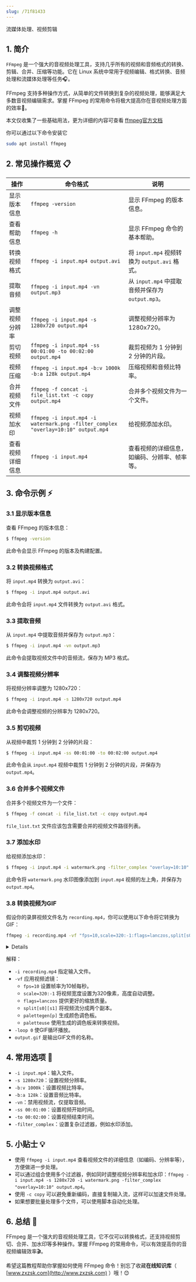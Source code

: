 ```yaml
---
slug: /71f81433
---
```



流媒体处理、视频剪辑

## 1. 简介

`FFmpeg` 是一个强大的音视频处理工具，支持几乎所有的视频和音频格式的转换、剪辑、合并、压缩等功能。它在 Linux 系统中常用于视频编辑、格式转换、音频处理和流媒体处理等任务🎧。

FFmpeg 支持多种操作方式，从简单的文件转换到复杂的视频处理，能够满足大多数音视频编辑需求。掌握 FFmpeg 的常用命令将极大提高你在音视频处理方面的效率🎥。

本文仅收集了一些基础用法，更为详细的内容可查看 [ffmpeg官方文档](https://ffmpeg.org//ffmpeg.html)

你可以通过以下命令安装它
```bash
sudo apt install ffmpeg
```

## 2. 常见操作概览 📋

| 操作                    | 命令格式                               | 说明                                           |
|-------------------------|---------------------------------------|------------------------------------------------|
| 显示版本信息            | `ffmpeg -version`                     | 显示 FFmpeg 的版本信息。                       |
| 查看帮助信息            | `ffmpeg -h`                           | 显示 FFmpeg 命令的基本帮助。                   |
| 转换视频格式            | `ffmpeg -i input.mp4 output.avi`      | 将 `input.mp4` 视频转换为 `output.avi` 格式。  |
| 提取音频                 | `ffmpeg -i input.mp4 -vn output.mp3`  | 从 `input.mp4` 中提取音频并保存为 `output.mp3`。|
| 调整视频分辨率          | `ffmpeg -i input.mp4 -s 1280x720 output.mp4` | 调整视频分辨率为 1280x720。                    |
| 剪切视频                 | `ffmpeg -i input.mp4 -ss 00:01:00 -to 00:02:00 output.mp4` | 裁剪视频为 1 分钟到 2 分钟的片段。              |
| 视频压缩                 | `ffmpeg -i input.mp4 -b:v 1000k -b:a 128k output.mp4` | 压缩视频和音频比特率。                          |
| 合并视频文件             | `ffmpeg -f concat -i file_list.txt -c copy output.mp4` | 合并多个视频文件为一个文件。                    |
| 视频加水印               | `ffmpeg -i input.mp4 -i watermark.png -filter_complex "overlay=10:10" output.mp4` | 给视频添加水印。                                |
| 查看视频详细信息         | `ffmpeg -i input.mp4`                 | 查看视频的详细信息，如编码、分辨率、帧率等。    |

## 3. 命令示例 ⚡

### 3.1 显示版本信息

查看 FFmpeg 的版本信息：

```bash
$ ffmpeg -version
```

此命令会显示 FFmpeg 的版本及构建配置。

### 3.2 转换视频格式

将 `input.mp4` 转换为 `output.avi`：

```bash
$ ffmpeg -i input.mp4 output.avi
```

此命令会将 `input.mp4` 文件转换为 `output.avi` 格式。

### 3.3 提取音频

从 `input.mp4` 中提取音频并保存为 `output.mp3`：

```bash
$ ffmpeg -i input.mp4 -vn output.mp3
```

此命令会提取视频文件中的音频流，保存为 MP3 格式。

### 3.4 调整视频分辨率

将视频分辨率调整为 1280x720：

```bash
$ ffmpeg -i input.mp4 -s 1280x720 output.mp4
```

此命令会调整视频的分辨率为 1280x720。

### 3.5 剪切视频

从视频中裁剪 1 分钟到 2 分钟的片段：

```bash
$ ffmpeg -i input.mp4 -ss 00:01:00 -to 00:02:00 output.mp4
```

此命令会从 `input.mp4` 视频中裁剪 1 分钟到 2 分钟的片段，并保存为 `output.mp4`。

### 3.6 合并多个视频文件

合并多个视频文件为一个文件：

```bash
$ ffmpeg -f concat -i file_list.txt -c copy output.mp4
```

`file_list.txt` 文件应该包含需要合并的视频文件路径列表。

### 3.7 添加水印

给视频添加水印：

```bash
$ ffmpeg -i input.mp4 -i watermark.png -filter_complex "overlay=10:10" output.mp4
```

此命令将 `watermark.png` 水印图像添加到 `input.mp4` 视频的左上角，并保存为 `output.mp4`。

### 3.8 转换视频为GIF

假设你的录屏视频文件名为 `recording.mp4`，你可以使用以下命令将它转换为GIF：

```bash
ffmpeg -i recording.mp4 -vf "fps=10,scale=320:-1:flags=lanczos,split[s0][s1];[s0]palettegen[p];[s1][p]paletteuse" -loop 0 output.gif
```

<details>
这个FFmpeg命令用于将一个视频文件转换为GIF格式。以下是对每个参数的详细解释：

#### 基本参数

- **`-i recording.mp4`**：
  - 指定输入文件。这里是 `recording.mp4`，FFmpeg将从这个文件读取视频数据。

- **`-vf`**：
  - 这个参数用于应用视频滤镜（video filters）。以下是这个滤镜链中的各个部分的解释：

#### 视频滤镜 (`-vf`)

1. **fps=10**：
   - 设置输出视频的帧率为每秒10帧。这意味着每秒将有10个图像帧被转换为GIF格式。较低的帧率可以减小文件大小，但也可能使动画看起来不那么流畅。

2. **scale=320:-1:flags=lanczos**：
   - `scale` 滤镜用于改变视频的分辨率。
     - `320:-1`：将视频的宽度设置为320像素，高度自动调整以保持纵横比。
     - `flags=lanczos`：使用Lanczos缩放算法，该算法在缩放图像时提供较好的质量。

3. **split[s0][s1]**：
   - `split` 滤镜将视频流分成两个副本，分别标记为 `[s0]` 和 `[s1]`。这是为了后续的滤镜处理准备的。

4. **[s0]palettegen[p]**：
   - `palettegen` 滤镜用于从 `[s0]` 流中生成一个调色板 `[p]`。GIF格式只支持最多256色，所以需要生成一个最适合视频的调色板。

5. **[s1][p]paletteuse**：
   - `paletteuse` 滤镜使用前面生成的调色板 `[p]` 来将 `[s1]` 流中的帧转换为GIF格式。

#### 其他参数

- **`-loop 0`**：
  - 设置GIF动画循环播放。`0` 表示无限循环。

- **`output.gif`**：
  - 指定输出文件的名称，这里是 `output.gif`。

#### 总结

这个命令的作用是：
- 从 `recording.mp4` 读取视频。
- 将帧率调整为10帧每秒。
- 调整视频尺寸为宽320像素，高度自动调整。
- 生成一个适合GIF的颜色调色板。
- 使用这个调色板将视频转换为GIF格式，并设置为无限循环播放。

通过这些参数，FFmpeg可以将一个视频文件转换为适合网络分享或展示的GIF动画，平衡了文件大小和动画的流畅性。注意，GIF格式文件通常会比原始视频大得多，因此在设置这些参数时需要考虑文件大小和质量之间的平衡。
</details>

解释：
- `-i recording.mp4` 指定输入文件。
- `-vf` 应用视频滤镜：
    - `fps=10` 设置帧率为10帧每秒。
    - `scale=320:-1` 将视频宽度设置为320像素，高度自动调整。
    - `flags=lanczos` 提供更好的缩放质量。
    - `split[s0][s1]` 将视频流分成两个副本。
    - `palettegen[p]` 生成颜色调色板。
    - `paletteuse` 使用生成的调色板来转换视频。
- `-loop 0` 使GIF循环播放。
- `output.gif` 是输出GIF文件的名称。

## 4. 常用选项 📝

- `-i input.mp4`：输入文件。
- `-s 1280x720`：设置视频分辨率。
- `-b:v 1000k`：设置视频比特率。
- `-b:a 128k`：设置音频比特率。
- `-vn`：禁用视频流，仅提取音频。
- `-ss 00:01:00`：设置视频开始时间。
- `-to 00:02:00`：设置视频结束时间。
- `-filter_complex`：设置复杂过滤器，例如水印添加。

## 5. 小贴士 💡

- 使用 `ffmpeg -i input.mp4` 查看视频文件的详细信息（如编码、分辨率等），方便做进一步处理。
- 可以通过组合使用多个过滤器，例如同时调整视频分辨率和加水印：`ffmpeg -i input.mp4 -s 1280x720 -i watermark.png -filter_complex "overlay=10:10" output.mp4`。
- 使用 `-c copy` 可以避免重新编码，直接复制输入流，这样可以加速文件处理。
- 如果想要批量处理多个文件，可以使用脚本自动化处理。

## 6. 总结 🎯

FFmpeg 是一个强大的音视频处理工具，它不仅可以转换格式，还支持视频剪切、合并、加水印等多种操作。掌握 FFmpeg 的常用命令，可以有效提高你的音视频编辑效率🎬。

希望这篇教程帮助你掌握如何使用 FFmpeg 命令！别忘了收藏**在线知识库**（ [www.zxzsk.com](http://www.zxzsk.com) ）哦！😊


